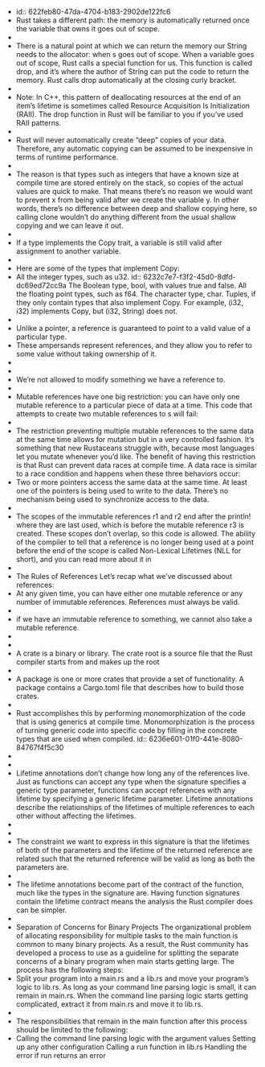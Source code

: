 - id:: 622feb80-47da-4704-b183-2902de122fc6
- Rust takes a different path: the memory is automatically returned once the variable that owns it goes out of scope.
-
- There is a natural point at which we can return the memory our String needs to the allocator: when s goes out of scope. When a variable goes out of scope, Rust calls a special function for us. This function is called drop, and it’s where the author of String can put the code to return the memory. Rust calls drop automatically at the closing curly bracket.
-
- Note: In C++, this pattern of deallocating resources at the end of an item’s lifetime is sometimes called Resource Acquisition Is Initialization (RAII). The drop function in Rust will be familiar to you if you’ve used RAII patterns.
-
- Rust will never automatically create “deep” copies of your data. Therefore, any automatic copying can be assumed to be inexpensive in terms of runtime performance.
-
- The reason is that types such as integers that have a known size at compile time are stored entirely on the stack, so copies of the actual values are quick to make. That means there’s no reason we would want to prevent x from being valid after we create the variable y. In other words, there’s no difference between deep and shallow copying here, so calling clone wouldn’t do anything different from the usual shallow copying and we can leave it out.
-
- If a type implements the Copy trait, a variable is still valid after assignment to another variable.
-
- Here are some of the types that implement Copy:
- All the integer types, such as u32.
  id:: 6232c7e7-f3f2-45d0-8dfd-dc69ed72cc9a
  The Boolean type, bool, with values true and false.
  All the floating point types, such as f64.
  The character type, char.
  Tuples, if they only contain types that also implement Copy. For example, (i32, i32) implements Copy, but (i32, String) does not.
-
- Unlike a pointer, a reference is guaranteed to point to a valid value of a particular type.
- These ampersands represent references, and they allow you to refer to some value without taking ownership of it.
-
-
- We’re not allowed to modify something we have a reference to.
-
- Mutable references have one big restriction: you can have only one mutable reference to a particular piece of data at a time. This code that attempts to create two mutable references to s will fail:
-
- The restriction preventing multiple mutable references to the same data at the same time allows for mutation but in a very controlled fashion. It’s something that new Rustaceans struggle with, because most languages let you mutate whenever you’d like. The benefit of having this restriction is that Rust can prevent data races at compile time. A data race is similar to a race condition and happens when these three behaviors occur:
- Two or more pointers access the same data at the same time.
  At least one of the pointers is being used to write to the data.
  There’s no mechanism being used to synchronize access to the data.
-
- The scopes of the immutable references r1 and r2 end after the println! where they are last used, which is before the mutable reference r3 is created. These scopes don’t overlap, so this code is allowed. The ability of the compiler to tell that a reference is no longer being used at a point before the end of the scope is called Non-Lexical Lifetimes (NLL for short), and you can read more about it in
-
- The Rules of References
  Let’s recap what we’ve discussed about references:
- At any given time, you can have either one mutable reference or any number of immutable references.
  References must always be valid.
-
- if we have an immutable reference to something, we cannot also take a mutable reference.
-
-
- A crate is a binary or library. The crate root is a source file that the Rust compiler starts from and makes up the root
-
- A package is one or more crates that provide a set of functionality. A package contains a Cargo.toml file that describes how to build those crates.
-
- Rust accomplishes this by performing monomorphization of the code that is using generics at compile time. Monomorphization is the process of turning generic code into specific code by filling in the concrete types that are used when compiled.
  id:: 6236e601-01f0-441e-8080-84767f4f5c30
-
-
- Lifetime annotations don’t change how long any of the references live. Just as functions can accept any type when the signature specifies a generic type parameter, functions can accept references with any lifetime by specifying a generic lifetime parameter. Lifetime annotations describe the relationships of the lifetimes of multiple references to each other without affecting the lifetimes.
-
-
- The constraint we want to express in this signature is that the lifetimes of both of the parameters and the lifetime of the returned reference are related such that the returned reference will be valid as long as both the parameters are.
-
- The lifetime annotations become part of the contract of the function, much like the types in the signature are. Having function signatures contain the lifetime contract means the analysis the Rust compiler does can be simpler.
-
- Separation of Concerns for Binary Projects
  The organizational problem of allocating responsibility for multiple tasks to the main function is common to many binary projects. As a result, the Rust community has developed a process to use as a guideline for splitting the separate concerns of a binary program when main starts getting large. The process has the following steps:
- Split your program into a main.rs and a lib.rs and move your program’s logic to lib.rs.
  As long as your command line parsing logic is small, it can remain in main.rs.
  When the command line parsing logic starts getting complicated, extract it from main.rs and move it to lib.rs.
-
- The responsibilities that remain in the main function after this process should be limited to the following:
- Calling the command line parsing logic with the argument values
  Setting up any other configuration
  Calling a run function in lib.rs
  Handling the error if run returns an error